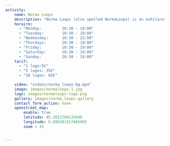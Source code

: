 ```yaml
---
activity:
    name: Norma Loops
    description: "Norma Loops (also spelled NormaLoops) is an exhilarating four‑seasons mountain coaster located at the entrance of the La Norma ski resort in the French Alps—Villarodin‑Bourget, Savoie.Norma Loops (also spelled NormaLoops) is an exhilarating four‑seasons mountain coaster." 
    horaire:
      - "Monday:         10:30 - 19:00"
      - "Tuesday:        10:30 - 19:00"
      - "Wednesday:      10:30 - 22:00"
      - "Thurdays:       10:30 - 19:00"
      - "Friday:         10:30 - 19:00"
      - "Saturday:       10:30 - 19:00"
      - "Sunday:         10:30 - 19:00"
    tarif:
      - "1 luge:5€" 
      - "5 luges: 35€" 
      - "10 luges: 65€" 

    video: "videos/norma_loops-bg.mp4"
    image: images/normaloops-1.jpg
    logo: images/normaloops-logo.png
    gallery: images/norma_loops-gallery
    contact_form_action: none       
    openstreet_map:
        enable: true
        latitude: 45.2011768133446 
        longitude: 6.696381917465995
        zoom : 15


---
```

